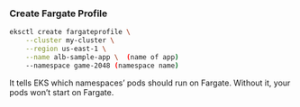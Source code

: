 ### Create Fargate Profile  
```bash
eksctl create fargateprofile \
    --cluster my-cluster \
    --region us-east-1 \
    --name alb-sample-app \  (name of app)
    --namespace game-2048 (namespace name)
```

It tells EKS which namespaces’ pods should run on Fargate.
Without it, your pods won’t start on Fargate.   
